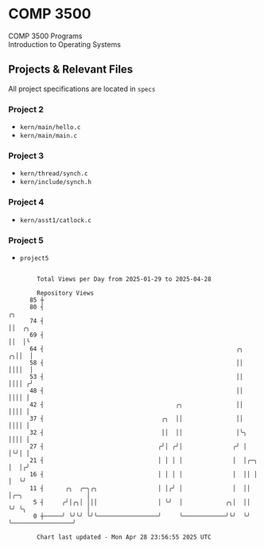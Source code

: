 # COMP 3500
COMP 3500 Programs  
Introduction to Operating Systems  
## Projects & Relevant Files
All project specifications are located in `specs`
### Project 2
- `kern/main/hello.c`
- `kern/main/main.c`
### Project 3
- `kern/thread/synch.c`
- `kern/include/synch.h`
### Project 4
- `kern/asst1/catlock.c`
### Project 5
- `project5`

```

        Total Views per Day from 2025-01-29 to 2025-04-28

        Repository Views
      85 ┼
      80 ┤                                                                                   ╭╮
      74 ┤                                                                                   ││  ╭╮
      69 ┤                                                                                   ││  │╰
      64 ┤                                                      ╭╮                         ╭╮││  │
      58 ┤                                                      ││                         ││││  │
      53 ┤                                                      ││                         ││││ ╭╯
      48 ┤                                                      ││                         ││││ │
      42 ┤                                     ╭╮               ││                         ││││ │
      37 ┤                                 ╭╮  ││               ││                         ││││ │
      32 ┤                                 ││  ││               │╰╮                        ││││ │
      27 ┤                                ╭╯│ ╭╯│              ╭╯ │                        │╰╯│ │
      21 ┤                                │ │ │ │              │  │╭─╮                     │  │╭╯
      16 ┤                                │ │ │ │              │  ││ │                     │  ╰╯
      11 ┤      ╭╮  ╭─╮╭╮                 │ │╭╯ │              │  ││ │╭─╮                  │
       5 ┤     ╭╯│╭╮│ │││                 │ ╰╯  │            ╭╮│  ││ ╰╯ ╰╮                 │
       0 ┼─────╯ ╰╯╰╯ ╰╯╰─────────────────╯     ╰────────────╯╰╯  ╰╯     ╰─────────────────╯

        Chart last updated - Mon Apr 28 23:56:55 2025 UTC
        
```
